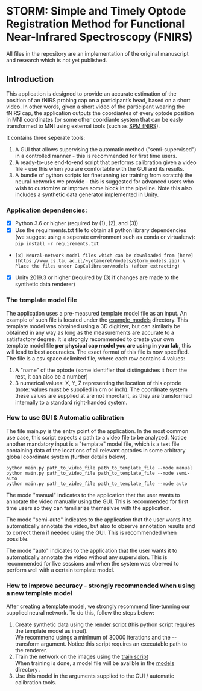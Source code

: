 # STORM: Simple and Timely Optode Registration Method for Functional Near-Infrared Spectroscopy (FNIRS)
All files in the repository are an implementation of the original manuscript and research which is not yet published.
## Introduction
This application is designed to provide an accurate estimation of the position of an fNIRS probing cap on a participant’s head, based on a short video. In other words, given a short video of the participant wearing the fNIRS cap, the application outputs the coordiantes of every optode position in MNI coordinates (or some other coordiante system that can be easly transformed to MNI using external tools (such as [SPM fNIRS](https://www.nitrc.org/projects/spm_fnirs/)).

It contains three seperate tools:
1. A GUI that allows supervising the automatic method ("semi-supervised") in a controlled manner - this is recommended for first time users.
2. A ready-to-use end-to-end script that performs calibration given a video file - use this when you are comfortable with the GUI and its results.
3. A bundle of python scripts for finetunning (or training from scratch) the neural networks we provide - this is suggested for advanced users who wish to customize or improve some block in the pipeline. Note this also includes a synthetic data generator implemented in [Unity](https://unity.com/).

### Application dependencies:
-	[x] Python 3.6 or higher (required by (1), (2), and (3))
-	[x] Use the requirments.txt file to obtain all python library dependencies (we suggest using a seperate environment such as conda or virtualenv):\
      `pip install -r requirements.txt`
      
-     [x] Neural-network model files which can be downloaded from [here](https://www.cs.tau.ac.il/~yotamerel/models/storm_models.zip).\
      Place the files under CapCalibrator/models (after extracting)
-	[x] Unity 2019.3 or higher (required by (3) if changes are made to the synthetic data renderer)


### The template model file

The application uses a pre-measured template model file as an input. An example of such file is located under the [example_models](example_models) directory.
This template model was obtained using a 3D digitizer, but can similarly be obtained in any way as long as the measurements are accurate to a satisfactory degree.
It is strongly recommended to create your own template model file **per physical cap model you are using in your lab**, this will lead to best accuracies.
The exact format of this file is now specified.
The file is a csv space delimited file, where each row contains 4 values:
1. A "name" of the optode (some identifier that distinguishes it from the rest, it can also be a number)
2. 3 numerical values: X, Y, Z representing the location of this optode (note: values must be supplied in cm or inch).
The coordinate system these values are supplied at are not improtant, as they are transformed internally to a standard right-handed system.

### How to use GUI & Automatic calibration

The file main.py is the entry point of the application. In the most common use case, this script expects a path to a video file to be analyzed. Notice another mandatory input is a "template" model file, which is a text file containing data of the locations of all relevant optodes in some arbitrary global coordinate system (further details below).

`python main.py path_to_video_file path_to_template_file --mode manual`\
`python main.py path_to_video_file path_to_template_file --mode semi-auto`\
`python main.py path_to_video_file path_to_template_file --mode auto`

The mode "manual" indicates to the application that the user wants to annotate the video manually using the GUI. This is recommended for first time users so they can familiarize themselvse with the application.

The mode "semi-auto" indicates to the application that the user wants it to automatically annotate the video, but also to observe annotation results and to correct them if needed using the GUI. This is recommended when possible.

The mode "auto" indicates to the application that the user wants it to automatically annotate the video without any supervision. This is recommended for live sessions and when the system was oberved to perform well with a certain template model.


### How to improve accuracy - strongly recommended when using a new template model

After creating a template model, we strongly recommend fine-tunning our supplied neural network.
To do this, follow the steps below:

1. Create synthetic data using the [render script](DataSynth/render.py) (this python script requires the template model as input).\
   We recommend usings a minimum of 30000 iterations and the --transform argument. Notice this script requires an executable path to the renderer.
2. Train the network on the images using the [train script](CapCalibrator/train.py)\
   When training is done, a model file will be availble in the [models](CapCalibrator/models) directory .
3. Use this model in the arguments supplied to the GUI / automatic calibration tools.
